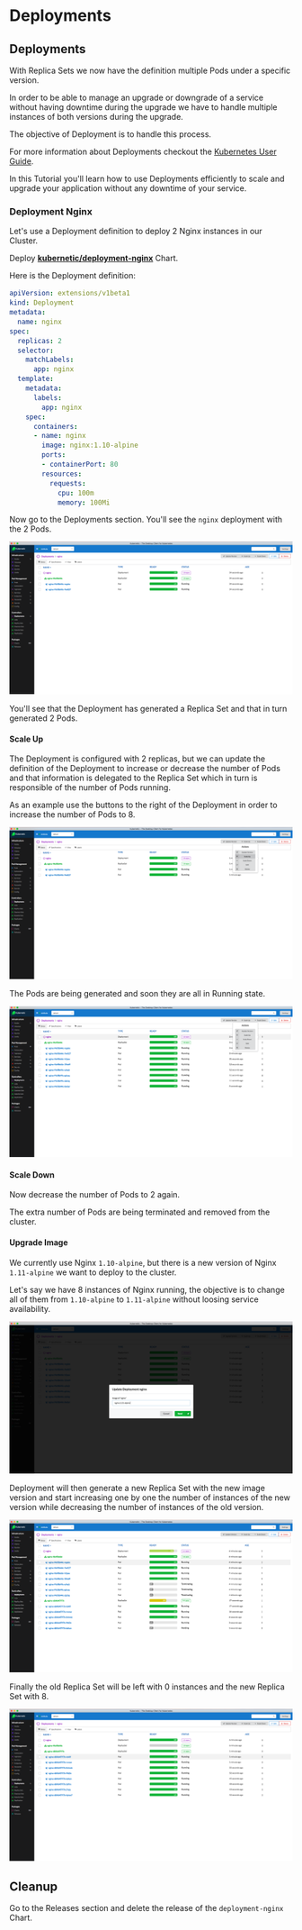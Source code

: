# Deployments

## Deployments

With Replica Sets we now have the definition multiple Pods under a specific version.

In order to be able to manage an upgrade or downgrade of a service without having downtime during the upgrade we have to handle multiple instances of both versions during the upgrade.

The objective of Deployment is to handle this process.

For more information about Deployments checkout the [Kubernetes User Guide](http://kubernetes.io/docs/user-guide/deployments/).

In this Tutorial you'll learn how to use Deployments efficiently to scale and upgrade your application without any downtime of your service.

### Deployment Nginx

Let's use a Deployment definition to deploy 2 Nginx instances in our Cluster.

Deploy [**kubernetic/deployment-nginx**](https://github.com/harbur/kubernetic-charts/tree/master/charts/deployment-nginx) Chart.

Here is the Deployment definition:

```yaml
apiVersion: extensions/v1beta1
kind: Deployment
metadata:
  name: nginx
spec:
  replicas: 2
  selector:
    matchLabels:
      app: nginx
  template:
    metadata:
      labels:
        app: nginx
    spec:
      containers:
      - name: nginx
        image: nginx:1.10-alpine
        ports:
        - containerPort: 80
        resources:
          requests:
            cpu: 100m
            memory: 100Mi

```

Now go to the Deployments section. You'll see the `nginx` deployment with the 2 Pods.

![Deployments: Nginx Deployment with 2 Pod replicas](../images/nginx-deployment.png)

You'll see that the Deployment has generated a Replica Set and that in turn generated 2 Pods.

#### Scale Up

The Deployment is configured with 2 replicas, but we can update the definition of the Deployment to increase or decrease the number of Pods and that information is delegated to the Replica Set which in turn is responsible of the number of Pods running.

As an example use the buttons to the right of the Deployment in order to increase the number of Pods to 8.

![](../images/nginx-deployment-menu.png)

The Pods are being generated and soon they are all in Running state.

![](../images/nginx-deployment-8-replicas.png)

#### Scale Down

Now decrease the number of Pods to 2 again.

The extra number of Pods are being terminated and removed from the cluster.

#### Upgrade Image

We currently use Nginx `1.10-alpine`, but there is a new version of Nginx `1.11-alpine` we want to deploy to the cluster.

Let's say we have 8 instances of Nginx running, the objective is to change all of them from `1.10-alpine` to `1.11-alpine` without loosing service availability.

![](../images/nginx-deployment-upgrade.png)

Deployment will then generate a new Replica Set with the new image version and start increasing one by one the number of instances of the new version while decreasing the number of instances of the old version.

![](../images/nginx-deployment-rollout.png)

Finally the old Replica Set will be left with 0 instances and the new Replica Set with 8.

![](../images/nginx-deployment-rollout-finished.png)

## Cleanup

Go to the Releases section and delete the release of the `deployment-nginx` Chart.

